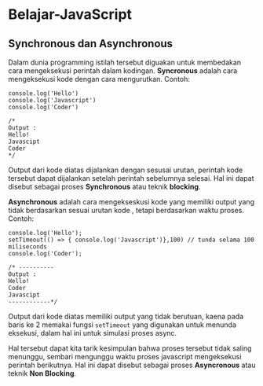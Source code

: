 # Belajar-JavaScript

## Synchronous dan Asynchronous
Dalam dunia programming istilah tersebut diguakan untuk membedakan cara mengeksekusi perintah dalam kodingan.
**Syncronous** adalah cara mengeksekusi kode dengan cara mengurutkan.
Contoh:

```
console.log('Hello')
console.log('Javascript')
console.log('Coder')

/*
Output :
Hello!
Javascipt
Coder
*/
```

Output dari kode diatas dijalankan dengan sesusai urutan, perintah kode tersebut dapat dijalankan setelah perintah sebelumnya selesai. Hal ini dapat disebut sebagai proses **Synchronous** atau teknik **blocking**.

**Asynchronous** adalah cara mengekseskusi kode yang memiliki output yang tidak berdasarkan sesuai urutan kode , tetapi berdasarkan waktu proses.
Contoh:

```
console.log('Hello');
setTimeout(() => { console.log('Javascript')},100) // tunda selama 100 miliseconds
console.log('Coder');

/* ----------
Output :
Hello!
Coder
Javascipt
------------*/
```

Output dari kode diatas memiliki output yang tidak berutuan, kaena pada baris ke 2 memakai fungsi `setTimeout` yang digunakan untuk menunda eksekusi, dalam hal ini untuk simulasi proses async.

Hal tersebut dapat kita tarik kesimpulan bahwa proses tersebut tidak saling menunggu, sembari mengunggu waktu proses javascript mengeksekusi perintah berikutnya. Hal ini dapat disebut sebagai proses **Asyncronous** atau teknik **Non Blocking**.





















